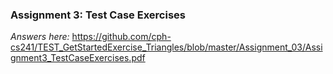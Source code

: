 ### Assignment 3: Test Case Exercises

_Answers here:_
https://github.com/cph-cs241/TEST_GetStartedExercise_Triangles/blob/master/Assignment_03/Assignment3_TestCaseExercises.pdf
